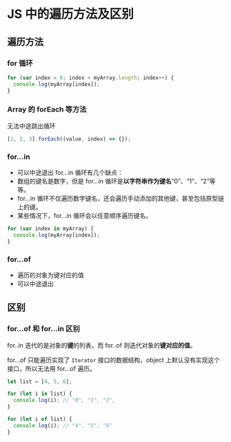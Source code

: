 <author-info date="1631096253087"></author-info>

# JS 中的遍历方法及区别

## 遍历方法

### for 循环

```js
for (var index = 0; index < myArray.length; index++) {
  console.log(myArray[index]);
}
```

### Array 的 forEach 等方法

无法中途跳出循环

```js
[1, 2, 3].forEach((value, index) => {});
```

### for...in

- 可以中途退出
  for...in 循环有几个缺点：
- 数组的键名是数字，但是 for...in 循环是**以字符串作为键名**“0”、“1”、“2”等等。
- for...in 循环不仅遍历数字键名，还会遍历手动添加的其他键，甚至包括原型链上的键。
- 某些情况下，for...in 循环会以任意顺序遍历键名。

```js
for (var index in myArray) {
  console.log(myArray[index]);
}
```

### for...of

- 遍历的对象为键对应的值
- 可以中途退出

## 区别

### for...of 和 for...in 区别

for..in 迭代的是对象的**键**的列表，而 for..of 则迭代对象的**键对应的值**。

for...of 只能遍历实现了 `Iterator` 接口的数据结构，object 上默认没有实现这个接口，所以无法用 for...of 遍历。

```js
let list = [4, 5, 6];

for (let i in list) {
  console.log(i); // "0", "1", "2",
}

for (let i of list) {
  console.log(i); // "4", "5", "6"
}
```
